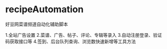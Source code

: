 # recipeAutomation
好豆网菜谱频道自动化辅助脚本

1.全站广告设置
2.菜谱、广告、帖子、评论、专辑等录入
3.自动注册登录、验证码获取接口等
4.签到、后台队列查询、浏览数快速新增等工具方法
